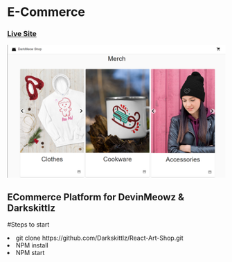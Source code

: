 # E-Commerce
### [Live Site](DarkMeowShop.com/)

![eCommerce](https://github.com/Darkskittlz/portfolioReactWebsite/blob/main/public/assets/darkmeowshop.png?raw=true)

## ECommerce Platform for DevinMeowz & Darkskittlz

#Steps to start
<li>git clone https://github.com/Darkskittlz/React-Art-Shop.git</li>
<li>NPM install</li>
<li>NPM start</li>